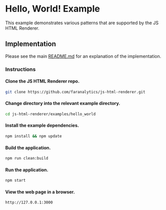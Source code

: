 # Hello, World! Example

This example demonstrates various patterns that are supported by the JS HTML Renderer.

## Implementation

Please see the main [README.md](https://github.com/faranalytics/js-html-renderer) for an explanation of the implementation.

### Instructions

#### Clone the JS HTML Renderer repo.

```bash
git clone https://github.com/faranalytics/js-html-renderer.git
```

#### Change directory into the relevant example directory.

```bash
cd js-html-renderer/examples/hello_world
```

#### Install the example dependencies.

```bash
npm install && npm update
```

#### Build the application.

```bash
npm run clean:build
```

#### Run the application.

```bash
npm start
```

#### View the web page in a browser.

```bash
http://127.0.0.1:3000
```
